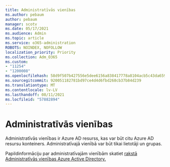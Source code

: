 ```yaml
---
title: Administratīvās vienības
ms.author: pebaum
author: pebaum
manager: scotv
ms.date: 05/17/2021
ms.audience: Admin
ms.topic: article
ms.service: o365-administration
ROBOTS: NOINDEX, NOFOLLOW
localization_priority: Priority
ms.collection: Adm_O365
ms.custom:
- "11254"
- "1200008"
ms.openlocfilehash: 58d9f507b427556e5dee6156a838417778a8104acb5c43da659749fb738bd6eb
ms.sourcegitcommit: 920051182781bd97ce4d4d6fbd268cb37b84d239
ms.translationtype: MT
ms.contentlocale: lv-LV
ms.lasthandoff: 08/11/2021
ms.locfileid: "57882894"
---
```

# <a name="administrative-units"></a>Administratīvās vienības

Administratīvās vienības ir Azure AD resurss, kas var būt citu Azure AD resursu konteiners. Administratīvajā vienībā var būt tikai lietotāji un grupas.

Papildinformāciju par administratīvajām vienībām skatiet [rakstā Administratīvās vienības Azure Active Directory.](https://docs.microsoft.com/azure/active-directory/roles/administrative-units)